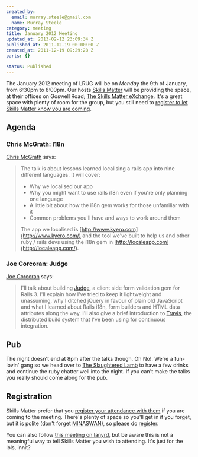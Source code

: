 ```yaml
--- 
created_by: 
  email: murray.steele@gmail.com
  name: Murray Steele
category: meeting
title: January 2012 Meeting
updated_at: 2013-02-12 23:09:34 Z
published_at: 2011-12-19 00:00:00 Z
created_at: 2011-12-19 09:29:28 Z
parts: {}

status: Published
---
```


The January 2012 meeting of LRUG will be on *Monday* the 9th of January, from 6:30pm to 8:00pm.  Our hosts [Skills Matter](http://skillsmatter.com/) will be providing the space, at their offices on Goswell Road; [The Skills Matter eXchange](http://skillsmatter.com/location-details/design-architecture/484/96).  It's a great space with plenty of room for the group, but you still need to <a href="#jan12registration">register to let Skills Matter know you are coming</a>.

Agenda
------

### Chris McGrath: I18n

[Chris McGrath](https://twitter.com/chrismcg) says:

> The talk is about lessons learned localising a rails app into nine
> different languages. It will cover:
>
> * Why we localised our app
> * Why you might want to use rails i18n even if you're only planning one language
> * A little bit about how the i18n gem works for those unfamiliar with it
> * Common problems you'll have and ways to work around them
> 
> The app we localised is [http://www.kyero.com](http://www.kyero.com/) and the
> tool we've built to help us and other ruby / rails devs using the i18n gem 
> in [http://localeapp.com](http://localeapp.com/).

### Joe Corcoran: Judge

[Joe Corcoran](http://blog.joecorcoran.co.uk/) says:

> I'll talk about building [Judge](https://github.com/joecorcoran/judge), a client side form validation gem for
> Rails 3.  I'll explain how I've tried to keep it lightweight and 
> unassuming, why I ditched jQuery in favour of plain old JavaScript and
> what I learned about Rails i18n, form builders and HTML data 
> attributes along the way.  I'll also give a brief introduction to
> [Travis](http://travis-ci.org/), the distributed build system that I've been using for 
> continuous integration.

Pub
---

The night doesn't end at 8pm after the talks though.  Oh No!.  We're a fun-lovin' gang so we head over to [The Slaughtered Lamb](http://www.theslaughteredlambpub.com/) to have a few drinks and continue the ruby chatter well into the night.  If you can't make the talks you really should come along for the pub.

Registration <a name="jan12registration">&nbsp;</a>
---------------------------------------------------

Skills Matter prefer that you [register your attendance with them](http://skillsmatter.com/event-details/home/lrug-january-2012) if you are coming to the meeting.  There's plenty of space so you'll get in if you forget, but it is polite (don't forget [MINASWAN](http://oreilly.com/ruby/excerpts/ruby-learning-rails/ruby-glossary.html#I_indexterm_d1e32036)), so please do [register](http://skillsmatter.com/event-details/home/lrug-january-2012).

You can also follow [this meeting on lanyrd](http://lanyrd.com/2012/lrug-january/), but be aware this is not a meaningful way to tell Skills Matter you wish to attending.  It's just for the lols, innit?
